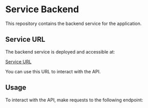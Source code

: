 # Service Backend

This repository contains the backend service for the application.

## Service URL

The backend service is deployed and accessible at:

[Service URL](https://service-be-production.up.railway.app/)

You can use this URL to interact with the API.

## Usage

To interact with the API, make requests to the following endpoint:

